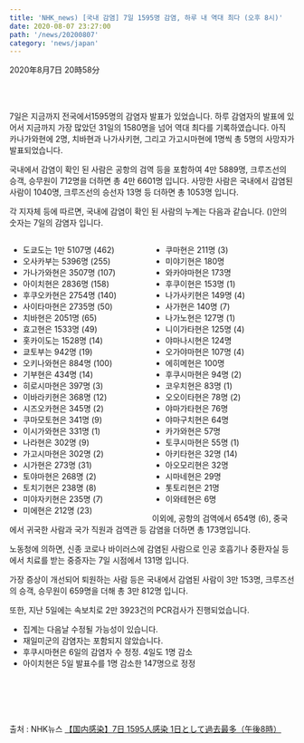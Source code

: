 ```yaml
---
title: 'NHK_news) [국내 감염] 7일 1595명 감염, 하루 내 역대 최다 (오후 8시)'
date: 2020-08-07 23:27:00
path: '/news/20200807'
category: 'news/japan'
---
```

2020年8月7日 20時58分

<br>
<br>

7일은 지금까지 전국에서1595명의 감염자 발표가 있었습니다. 하루 감염자의 발표에 있어서 지금까지 가장 많았던 31일의 1580명을 넘어 역대 최다를 기록하였습니다. 아직 카나가와현에 2명, 치바현과 나가사키현, 그리고 가고시마현에 1명씩 총 5명의 사망자가 발표되었습니다.

국내에서 감염이 확인 된 사람은 공항의 검역 등을 포함하여 4만 5889명, 크루즈선의 승객, 승무원이 712명을 더하면 총 4만 6601명 입니다. 사망한 사람은 국내에서 감염된 사람이 1040명, 크루즈선의 승선자 13명 등 더하면 총 1053명 입니다.

각 지자체 등에 따르면, 국내에 감염이 확인 된 사람의 누계는 다음과 같습니다.
()안의 숫자는 7일의 감염자 입니다.

<div style="width:100%">
    <div style="width:50%; float:left">
        <ul>
            <li>도쿄도는 1만 5107명 (462)</li>
            <li>오사카부는 5396명 (255)</li>
            <li>가나가와현은 3507명 (107)</li>
            <li>아이치현은 2836명 (158)</li>
            <li>후쿠오카현은 2754명 (140)</li>
            <li>사이타마현은 2735명 (50)</li>
            <li>치바현은 2051명 (65)</li>
            <li>효고현은 1533명 (49)</li>
            <li>홋카이도는 1528명 (14)</li>
            <li>쿄토부는 942명 (19)</li>
            <li>오키나와현은 884명 (100)</li>
            <li>기부현은 434명 (14)</li>
            <li>히로시마현은 397명 (3)</li>
            <li>이바라키현은 368명 (12)</li>
            <li>시즈오카현은 345명 (2)</li>
            <li>쿠마모토현은 341명 (9)</li>
            <li>이시가와현은 331명 (1)</li>
            <li>나라현은 302명 (9)</li>
            <li>가고시마현은 302명 (2)</li>
            <li>시가현은 273명 (31)</li>
            <li>토야마현은 268명 (2)</li>
            <li>토치기현은 238명 (8)</li>
            <li>미야자키현은 235명 (7)</li>
            <li>미에현은 212명 (23)</li>
        </ul>
    </div>
    <div style="width:50%; float:left">
        <ul>
            <li>쿠마현은 211명 (3)</li>
            <li>미야기현은 180명</li>
            <li>와카야마현은 173명</li>
            <li>후쿠이현은 153명 (1)</li>
            <li>나가사키현은 149명 (4)</li>
            <li>사가현은 140명 (7)</li>
            <li>나가노현은 127명 (1)</li>
            <li>니이가타현은 125명 (4)</li>
            <li>야마나시현은 124명</li>
            <li>오가야마현은 107명 (4)</li>
            <li>에히메현은 100명</li>
            <li>후쿠시마현은 94명 (2)</li>
            <li>코우치현은 83명 (1)</li>
            <li>오오이타현은 78명 (2)</li>
            <li>야마가타현은 76명</li>
            <li>야마구치현은 64명</li>
            <li>카가와현은 57명</li>
            <li>토쿠시마현은 55명 (1)</li>
            <li>아키타현은 32명 (14)</li>
            <li>아오모리현은 32명</li>
            <li>시마네현은 29명</li>
            <li>톳토리현은 21명</li>
            <li>이와테현은 6명</li>
        </ul>
    </div>
</div>
<br>
<br>

이외에, 공항의 검역에서 654명 (6), 중국에서 귀국한 사람과 국가 직원과 검역관 등 감염을 더하면 총 173명입니다.

노동청에 의하면, 신종 코로나 바이러스에 감염된 사람으로 인공 호흡기나 중환자실 등에서 치료를 받는 중증자는 7일 시점에서 131명 입니다.

가장 증상이 개선되어 퇴원하는 사람 등은 국내에서 감염된 사람이 3만 153명, 크루즈선의 승객, 승무원이 659명을 더해 총 3만 812명 입니다.

또한, 지난 5일에는 속보치로 2만 3923건의 PCR검사가 진행되었습니다.

- 집계는 다음날 수정될 가능성이 있습니다.
- 재일미군의 감염자는 포함되지 않았습니다.
- 후쿠시마현은 6일의 감염자 수 정정. 4일도 1명 감소
- 아이치현은 5일 발표수를 1명 감소한 147명으로 정정

<br>
<br>
<br>
<br>

출처 : NHK뉴스 [【国内感染】7日 1595人感染 1日として過去最多（午後8時）](https://www3.nhk.or.jp/news/html/20200807/k10012556711000.html?utm_int=news_contents_news-main_001)